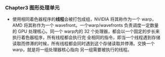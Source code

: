 ### Chapter3 图形处理单元

- 使⽤相同着⾊器程序的**线程**会被打包成组，NVIDIA 将其称作为⼀个 warp，AMD 将其称作为⼀个 wavefront。⼀个warp/wavefronts 负责调度⼀定数量的 GPU 处理核⼼。同⼀个 warp内的 32 个处理器，都会以⼀个固定的步⻓来执⾏着⾊器程序，所有线程都会执⾏完 全相同的指令，即当⼀个线程遇到存储读取而停滞的时候，所有线程都会同时遇到这个存储读取并停滞。交换⼀个 warp，就是将⼀组处理器核⼼指向 另⼀组需要被执⾏的线程。

